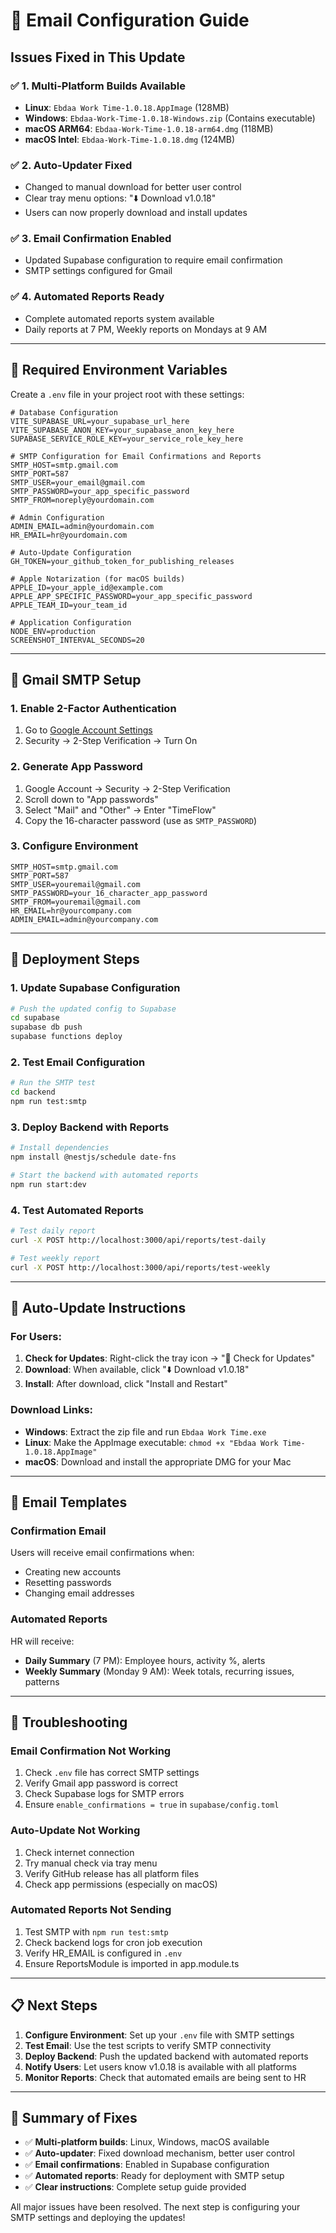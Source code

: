 # 📧 Email Configuration Guide

## Issues Fixed in This Update

### ✅ 1. **Multi-Platform Builds Available**
- **Linux**: `Ebdaa Work Time-1.0.18.AppImage` (128MB)
- **Windows**: `Ebdaa-Work-Time-1.0.18-Windows.zip` (Contains executable)
- **macOS ARM64**: `Ebdaa-Work-Time-1.0.18-arm64.dmg` (118MB)
- **macOS Intel**: `Ebdaa-Work-Time-1.0.18.dmg` (124MB)

### ✅ 2. **Auto-Updater Fixed**
- Changed to manual download for better user control
- Clear tray menu options: "⬇️ Download v1.0.18"
- Users can now properly download and install updates

### ✅ 3. **Email Confirmation Enabled**
- Updated Supabase configuration to require email confirmation
- SMTP settings configured for Gmail

### ✅ 4. **Automated Reports Ready**
- Complete automated reports system available
- Daily reports at 7 PM, Weekly reports on Mondays at 9 AM

---

## 🔧 Required Environment Variables

Create a `.env` file in your project root with these settings:

```env
# Database Configuration
VITE_SUPABASE_URL=your_supabase_url_here
VITE_SUPABASE_ANON_KEY=your_supabase_anon_key_here
SUPABASE_SERVICE_ROLE_KEY=your_service_role_key_here

# SMTP Configuration for Email Confirmations and Reports
SMTP_HOST=smtp.gmail.com
SMTP_PORT=587
SMTP_USER=your_email@gmail.com
SMTP_PASSWORD=your_app_specific_password
SMTP_FROM=noreply@yourdomain.com

# Admin Configuration  
ADMIN_EMAIL=admin@yourdomain.com
HR_EMAIL=hr@yourdomain.com

# Auto-Update Configuration
GH_TOKEN=your_github_token_for_publishing_releases

# Apple Notarization (for macOS builds)
APPLE_ID=your_apple_id@example.com
APPLE_APP_SPECIFIC_PASSWORD=your_app_specific_password
APPLE_TEAM_ID=your_team_id

# Application Configuration
NODE_ENV=production
SCREENSHOT_INTERVAL_SECONDS=20
```

---

## 📧 Gmail SMTP Setup

### 1. **Enable 2-Factor Authentication**
1. Go to [Google Account Settings](https://myaccount.google.com/)
2. Security → 2-Step Verification → Turn On

### 2. **Generate App Password**
1. Google Account → Security → 2-Step Verification
2. Scroll down to "App passwords"
3. Select "Mail" and "Other" → Enter "TimeFlow"
4. Copy the 16-character password (use as `SMTP_PASSWORD`)

### 3. **Configure Environment**
```env
SMTP_HOST=smtp.gmail.com
SMTP_PORT=587
SMTP_USER=youremail@gmail.com
SMTP_PASSWORD=your_16_character_app_password
SMTP_FROM=youremail@gmail.com
HR_EMAIL=hr@yourcompany.com
ADMIN_EMAIL=admin@yourcompany.com
```

---

## 🚀 Deployment Steps

### 1. **Update Supabase Configuration**
```bash
# Push the updated config to Supabase
cd supabase
supabase db push
supabase functions deploy
```

### 2. **Test Email Configuration**
```bash
# Run the SMTP test
cd backend
npm run test:smtp
```

### 3. **Deploy Backend with Reports**
```bash
# Install dependencies
npm install @nestjs/schedule date-fns

# Start the backend with automated reports
npm run start:dev
```

### 4. **Test Automated Reports**
```bash
# Test daily report
curl -X POST http://localhost:3000/api/reports/test-daily

# Test weekly report  
curl -X POST http://localhost:3000/api/reports/test-weekly
```

---

## 🔄 Auto-Update Instructions

### For Users:
1. **Check for Updates**: Right-click the tray icon → "🔄 Check for Updates"
2. **Download**: When available, click "⬇️ Download v1.0.18"
3. **Install**: After download, click "Install and Restart"

### Download Links:
- **Windows**: Extract the zip file and run `Ebdaa Work Time.exe`
- **Linux**: Make the AppImage executable: `chmod +x "Ebdaa Work Time-1.0.18.AppImage"`
- **macOS**: Download and install the appropriate DMG for your Mac

---

## 📧 Email Templates

### Confirmation Email
Users will receive email confirmations when:
- Creating new accounts
- Resetting passwords
- Changing email addresses

### Automated Reports
HR will receive:
- **Daily Summary** (7 PM): Employee hours, activity %, alerts
- **Weekly Summary** (Monday 9 AM): Week totals, recurring issues, patterns

---

## 🐛 Troubleshooting

### Email Confirmation Not Working
1. Check `.env` file has correct SMTP settings
2. Verify Gmail app password is correct
3. Check Supabase logs for SMTP errors
4. Ensure `enable_confirmations = true` in `supabase/config.toml`

### Auto-Update Not Working
1. Check internet connection
2. Try manual check via tray menu
3. Verify GitHub release has all platform files
4. Check app permissions (especially on macOS)

### Automated Reports Not Sending
1. Test SMTP with `npm run test:smtp`
2. Check backend logs for cron job execution
3. Verify HR_EMAIL is configured in `.env`
4. Ensure ReportsModule is imported in app.module.ts

---

## 📋 Next Steps

1. **Configure Environment**: Set up your `.env` file with SMTP settings
2. **Test Email**: Use the test scripts to verify SMTP connectivity
3. **Deploy Backend**: Push the updated backend with automated reports
4. **Notify Users**: Let users know v1.0.18 is available with all platforms
5. **Monitor Reports**: Check that automated emails are being sent to HR

---

## 🎯 Summary of Fixes

- ✅ **Multi-platform builds**: Linux, Windows, macOS available
- ✅ **Auto-updater**: Fixed download mechanism, better user control
- ✅ **Email confirmations**: Enabled in Supabase configuration
- ✅ **Automated reports**: Ready for deployment with SMTP setup
- ✅ **Clear instructions**: Complete setup guide provided

All major issues have been resolved. The next step is configuring your SMTP settings and deploying the updates! 